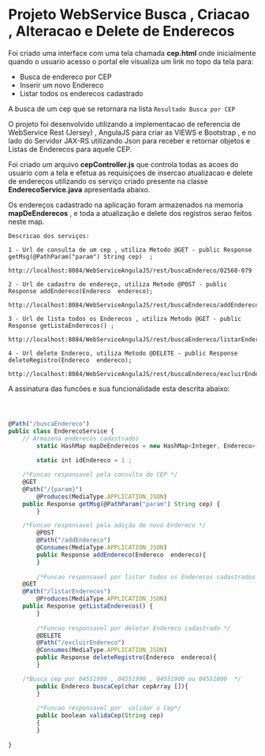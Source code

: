 # Projeto WebService Busca , Criacao , Alteracao e Delete de Enderecos 


Foi criado uma interface com uma tela chamada **cep.html** onde inicialmente quando o usuario acesso o portal 
ele visualiza um link no topo da tela para:

* Busca de endereco por CEP
* Inserir um novo Endereco 
* Listar todos os enderecos cadastrado 

A  busca de um cep que se retornara na lista ```Resultado Busca por CEP```

O projeto foi desenvolvido utilizando a implementacao de referencia de WebService Rest (Jersey) ,  AngulaJS para criar as VIEWS   e Bootstrap , e no lado do Servidor JAX-RS  utilizando Json para receber e retornar objetos e Listas  de 
Enderecos para aquele CEP. 

Foi criado um arquivo **cepController.js** que controla todas as acoes do usuario com a tela e efetua as requisiçoes de insercao atualizacao e delete de endereços utilizando os serviço criado presente na classe  **EnderecoService.java** apresentada abaixo.


Os endereços cadastrado na aplicação foram armazenados na memoria **mapDeEnderecos** , e toda a atualização e delete dos registros serao feitos neste map. 

```
Descricao dos serviços: 

1 - Url de consulta de um cep , utiliza Metodo @GET - public Response getMsg(@PathParam("param") String cep)  ; 

http://localhost:8084/WebServiceAngulaJS/rest/buscaEndereco/02560-079 

2 - Url de cadastro de endereço, utiliza Metodo @POST - public Response addEndereco(Endereco  endereco);

http://localhost:8084/WebServiceAngulaJS/rest/buscaEndereco/addEndereco

3 - Url de lista todos os Enderecos , utiliza Metodo @GET - public Response getListaEnderecos() ;

http://localhost:8084/WebServiceAngulaJS/rest/buscaEndereco/listarEnderecos

4 - Url delete Endereco, utiliza Metodo @DELETE - public Response deleteRegistro(Endereco  endereco);

http://localhost:8084/WebServiceAngulaJS/rest/buscaEndereco/excluirEndereco

```

A assinatura das funcões e sua funcionalidade esta descrita abaixo: 


```javascript



@Path("/buscaEndereco")
public class EnderecoService {
	// Armazena enderecos cadastrados     
        static HashMap mapDeEnderecos = new HashMap<Integer, Endereco>(); 
    
        static int idEndereco = 1 ; 

	/*Funcao responsavel pela consulta do CEP */ 
	@GET
	@Path("/{param}")
        @Produces(MediaType.APPLICATION_JSON)
	public Response getMsg(@PathParam("param") String cep) {
        }

	/*Funcao responsavel pela adição de novo Endereco */ 
        @POST
        @Path("/addEndereco")
        @Consumes(MediaType.APPLICATION_JSON)
        public Response addEndereco(Endereco  endereco){
        }
        
        /*Funcao responsavel por listar todos os Enderecos cadastrados */
	@GET
	@Path("/listarEnderecos")
        @Produces(MediaType.APPLICATION_JSON)
	public Response getListaEnderecos() {
        }
        
        /*Funcao responsavel por deletar Endereco cadastrado */
        @DELETE
        @Path("/excluirEndereco")
        @Consumes(MediaType.APPLICATION_JSON)
        public Response deleteRegistro(Endereco  endereco){
        }

	/*Busca cep por 04551999 , 04551990 , 04551900 ou 04551000  */        
        public Endereco buscaCep(char cepArray []){
        }
        
        /*Funcao responsavel por  validar o Cep*/
        public boolean validaCep(String cep)
        {
        }        
        
}

```




